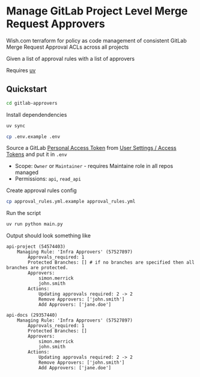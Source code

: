 # Manage GitLab Project Level Merge Request Approvers

Wish.com terraform for policy as code management of consistent GitLab Merge Request Approval ACLs across all projects

Given a list of approval rules with a list of approvers

Requires [uv](https://docs.astral.sh/uv/getting-started/installation/)

## Quickstart

```bash
cd gitlab-approvers
```

Install dependendencies
```bash
uv sync
```

```bash
cp .env.example .env
```

Source a GitLab [Personal Access Token](https://docs.gitlab.com/user/profile/personal_access_tokens/) from [User Settings / Access Tokens](https://gitlab.com/-/user_settings/personal_access_tokens/) and put it in `.env`

 * Scope: `Owner` or `Maintainer` - requires Maintaine role in all repos managed
 * Permissions: `api`, `read_api`

Create approval rules config

```bash
cp approval_rules.yml.example approval_rules.yml
```

Run the script

```bash
uv run python main.py
```

Output should look something like

```
api-project (54574403)
    Managing Rule: 'Infra Approvers' (57527897)
        Approvals_required: 1
        Protected Branches: [] # if no branches are specified then all branches are protected.
        Approvers:
            simon.merrick
            john.smith
        Actions:
            Updating approvals required: 2 -> 2
            Remove Approvers: ['john.smith']
            Add Approvers: ['jane.doe']

api-docs (29357440)
    Managing Rule: 'Infra Approvers' (57527897)
        Approvals_required: 1
        Protected Branches: []
        Approvers:
            simon.merrick
            john.smith
        Actions:
            Updating approvals required: 2 -> 2
            Remove Approvers: ['john.smith']
            Add Approvers: ['jane.doe']
```
